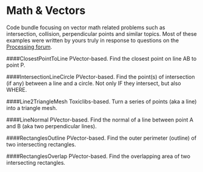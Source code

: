Math & Vectors
============

Code bundle focusing on vector math related problems such as intersection, collision, perpendicular points and similar topics.
Most of these examples were written by yours truly in response to questions on the [Processing forum](https://forum.processing.org/).

####ClosestPointToLine
PVector-based. Find the closest point on line AB to point P.

####IntersectionLineCircle
PVector-based. Find the point(s) of intersection (if any) between a line and a circle. Not only IF they intersect, but also WHERE.

####Line2TriangleMesh
Toxiclibs-based. Turn a series of points (aka a line) into a triangle mesh.

####LineNormal
PVector-based. Find the normal of a line between point A and B (aka two perpendicular lines).

####RectanglesOutline
PVector-based. Find the outer perimeter (outline) of two intersecting rectangles.

####RectanglesOverlap
PVector-based. Find the overlapping area of two intersecting rectangles.
